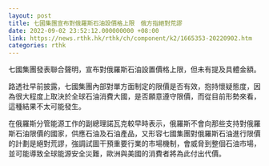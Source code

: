 ```yaml
---
layout: post
title: 七國集團宣布對俄羅斯石油設價格上限　俄方指絕對荒謬
date: 2022-09-02 23:52:12.000000000 +08:00
link: https://news.rthk.hk/rthk/ch/component/k2/1665353-20220902.htm
categories: rthk
---
```


七國集團發表聯合聲明，宣布對俄羅斯石油設置價格上限，但未有提及具體金額。

路透社早前披露，七國集團內部對單方面制定的限價是否有效，抱持懷疑態度，因為很大程度上取決於全球石油消費大國，是否願意遵守限價，而從目前形勢來看，這種結果不太可能發生。

在俄羅斯分管能源工作的副總理諾瓦克較早時表示，俄羅斯不會向那些支持對俄羅斯石油限價的國家，供應石油及石油產品，又形容七國集團對俄羅斯石油進行限價的計劃是絕對荒謬，強調試圖干預重要行業的市場機制，會威脅到整個石油市場，並可能導致全球能源安全災難，歐洲與美國的消費者將為此付出代價。
